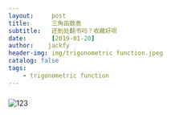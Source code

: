 ```yaml
---
layout:     post
title:      三角函数表
subtitle:   还到处翻书吗？收藏好呗
date:       [2019-01-20]
author:    jackfy
header-img: img/trigonometric function.jpeg
catalog: false
tags:
    - trigonometric function
---
```


###
![123](https://user-images.githubusercontent.com/131378528/236671181-02e6f38b-e242-4bde-9c64-3460f1844198.jpg)

